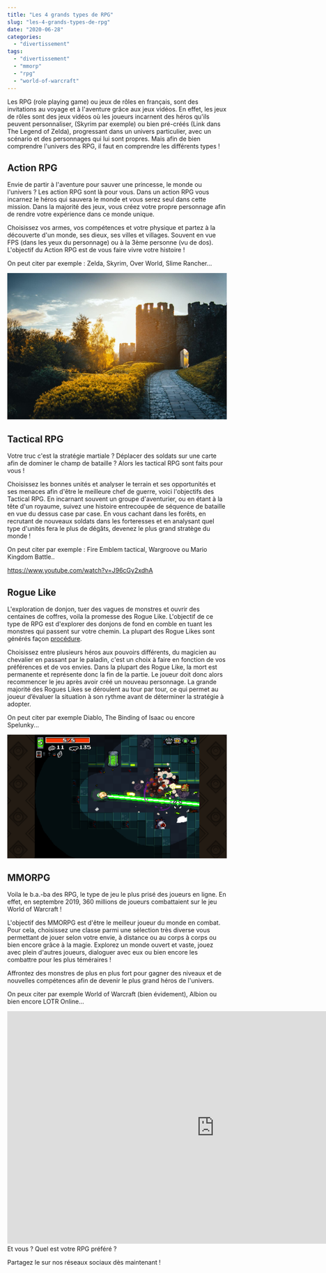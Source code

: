 ```yaml
---
title: "Les 4 grands types de RPG"
slug: "les-4-grands-types-de-rpg"
date: "2020-06-28"
categories: 
  - "divertissement"
tags: 
  - "divertissement"
  - "mmorp"
  - "rpg"
  - "world-of-warcraft"
---
```


Les RPG (role playing game) ou jeux de rôles en français, sont des invitations au voyage et à l'aventure grâce aux jeux vidéos. En effet, les jeux de rôles sont des jeux vidéos où les joueurs incarnent des héros qu'ils peuvent personnaliser, (Skyrim par exemple) ou bien pré-créés (Link dans The Legend of Zelda), progressant dans un univers particulier, avec un scénario et des personnages qui lui sont propres. Mais afin de bien comprendre l'univers des RPG, il faut en comprendre les différents types !

## Action RPG

Envie de partir à l'aventure pour sauver une princesse, le monde ou l'univers ? Les action RPG sont là pour vous. Dans un action RPG vous incarnez le héros qui sauvera le monde et vous serez seul dans cette mission. Dans la majorité des jeux, vous créez votre propre personnage afin de rendre votre expérience dans ce monde unique.

Choisissez vos armes, vos compétences et votre physique et partez à la découverte d'un monde, ses dieux, ses villes et villages. Souvent en vue FPS (dans les yeux du personnage) ou à la 3ème personne (vu de dos). L'objectif du Action RPG est de vous faire vivre votre histoire !

On peut citer par exemple : Zelda, Skyrim, Over World, Slime Rancher...

![](gray-concrete-triumphal-arch-surrounded-by-flowers-1055068-1024x683.jpg)

## Tactical RPG

Votre truc c'est la stratégie martiale ? Déplacer des soldats sur une carte afin de dominer le champ de bataille ? Alors les tactical RPG sont faits pour vous !

Choisissez les bonnes unités et analyser le terrain et ses opportunités et ses menaces afin d'être le meilleure chef de guerre, voici l'objectifs des Tactical RPG. En incarnant souvent un groupe d'aventurier, ou en étant à la tête d'un royaume, suivez une histoire entrecoupée de séquence de bataille en vue du dessus case par case. En vous cachant dans les forêts, en recrutant de nouveaux soldats dans les forteresses et en analysant quel type d'unités fera le plus de dégâts, devenez le plus grand stratège du monde !

On peut citer par exemple : Fire Emblem tactical, Wargroove ou Mario Kingdom Battle..

https://www.youtube.com/watch?v=J96cGy2xdhA

## Rogue Like

L'exploration de donjon, tuer des vagues de monstres et ouvrir des centaines de coffres, voila la promesse des Rogue Like. L'objectif de ce type de RPG est d'explorer des donjons de fond en comble en tuant les monstres qui passent sur votre chemin. La plupart des Rogue Likes sont générés façon [procédure](https://fr.wikipedia.org/wiki/G%C3%A9n%C3%A9ration_proc%C3%A9durale).

Choisissez entre plusieurs héros aux pouvoirs différents, du magicien au chevalier en passant par le paladin, c'est un choix à faire en fonction de vos préférences et de vos envies. Dans la plupart des Rogue Like, la mort est permanente et représente donc la fin de la partie. Le joueur doit donc alors recommencer le jeu après avoir créé un nouveau personnage. La grande majorité des Rogues Likes se déroulent au tour par tour, ce qui permet au joueur d’évaluer la situation à son rythme avant de déterminer la stratégie à adopter.

On peut citer par exemple Diablo, The Binding of Isaac ou encore Spelunky...

![](Nuclear_Throne_screenshot_03-1024x576.png)

## MMORPG

Voila le b.a.-ba des RPG, le type de jeu le plus prisé des joueurs en ligne. En effet, en septembre 2019, 360 millions de joueurs combattaient sur le jeu World of Warcraft !

L'objectif des MMORPG est d'être le meilleur joueur du monde en combat. Pour cela, choisissez une classe parmi une sélection très diverse vous permettant de jouer selon votre envie, à distance ou au corps à corps ou bien encore grâce à la magie. Explorez un monde ouvert et vaste, jouez avec plein d'autres joueurs, dialoguer avec eux ou bien encore les combattre pour les plus téméraires !

Affrontez des monstres de plus en plus fort pour gagner des niveaux et de nouvelles compétences afin de devenir le plus grand héros de l'univers.

On peux citer par exemple World of Warcraft (bien évidement), Albion ou bien encore LOTR Online...


<iframe width="950" height="534" src="https://www.youtube.com/embed/h3sZ8TuOIOk" title="YouTube video player" frameborder="0" allow="accelerometer; autoplay; clipboard-write; encrypted-media; gyroscope; picture-in-picture" allowfullscreen></iframe>
Et vous ? Quel est votre RPG préféré ?

Partagez le sur nos réseaux sociaux dès maintenant !
